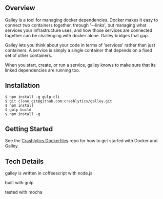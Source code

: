 ## Overview
Galley is a tool for managing docker dependencies.
Docker makes it easy to connect two containers together, through '--links', but managing
what services your infrastructure uses, and how those services are connected together can
be challenging with docker alone. Galley bridges that gap.

Galley lets you think about your code in terms of 'services' rather than just containers.
A service is simply a single container that depends on a fixed set of other containers.

When you start, create, or run a service, galley knows to make sure that its linked dependencies are
running too.

## Installation

```
$ npm install -g gulp-cli
$ git clone git@github.com:crashlytics/galley.git
$ npm install
$ gulp build
$ npm install -g
```

## Getting Started

See the [Crashlytics Dockerfiles](http://github.com/crashlytics/dockerfiles) repo for how to get
started with Docker and Galley.

## Tech Details
galley is written in coffeescript with node.js

built with gulp

tested with mocha

